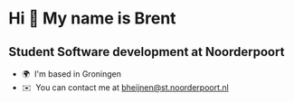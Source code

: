 Hi 👋 My name is Brent
======================

Student Software development at Noorderpoort
--------------------------------------------

*   🌍  I'm based in Groningen
*   ✉️  You can contact me at [bheijnen@st.noorderpoort.nl](mailto:bheijnen@st.noorderpoort.nl)
